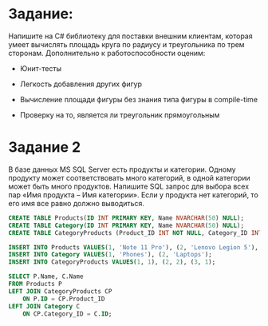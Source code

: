 # Задание:

Напишите на C# библиотеку для поставки внешним клиентам, которая умеет вычислять площадь круга по радиусу и треугольника по трем сторонам. Дополнительно к работоспособности оценим:

- Юнит-тесты

- Легкость добавления других фигур

- Вычисление площади фигуры без знания типа фигуры в compile-time

- Проверку на то, является ли треугольник прямоугольным


# Задание 2
В базе данных MS SQL Server есть продукты и категории. Одному продукту может соответствовать много категорий, в одной категории может быть много продуктов. Напишите SQL запрос для выбора всех пар «Имя продукта – Имя категории». Если у продукта нет категорий, то его имя все равно должно выводиться.

```SQL
CREATE TABLE Products(ID INT PRIMARY KEY, Name NVARCHAR(50) NULL);
CREATE TABLE Category(ID INT PRIMARY KEY, Name NVARCHAR(50) NULL);
CREATE TABLE CategoryProducts (Product_ID INT NOT NULL, Category_ID INT NOT NULL);
```

```SQL
INSERT INTO Products VALUES(1, 'Note 11 Pro'), (2, 'Lenovo Legion 5'), (3, 'Galaxy S7');
INSERT INTO Category VALUES(1, 'Phones'), (2, 'Laptops');
INSERT INTO CategoryProducts VALUES(1, 1), (2, 2), (3, 1);
```

```SQL
SELECT P.Name, C.Name
FROM Products P
LEFT JOIN CategoryProducts CP
	ON P.ID = CP.Product_ID
LEFT JOIN Category C
	ON CP.Category_ID = C.ID;
```
